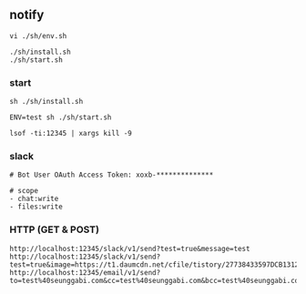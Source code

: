 ## notify
```shell
vi ./sh/env.sh
```
```shell
./sh/install.sh
./sh/start.sh
```

### start
```shell
sh ./sh/install.sh
```
```shell
ENV=test sh ./sh/start.sh
```
```shell
lsof -ti:12345 | xargs kill -9
```

### slack
```
# Bot User OAuth Access Token: xoxb-**************

# scope
- chat:write
- files:write
```

### HTTP (GET & POST)
```
http://localhost:12345/slack/v1/send?test=true&message=test
http://localhost:12345/slack/v1/send?test=true&image=https://t1.daumcdn.net/cfile/tistory/27738433597DCB1312
http://localhost:12345/email/v1/send?to=test%40seunggabi.com&cc=test%40seunggabi.com&bcc=test%40seunggabi.com&subject=%5BTEST%5D%20mail&text=test
```
